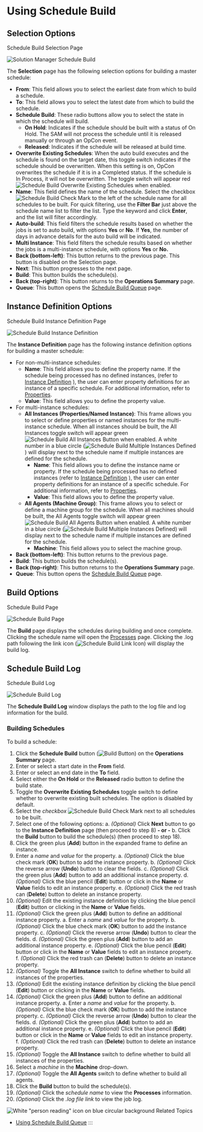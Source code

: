 # Using Schedule Build 

## Selection Options

Schedule Build Selection Page

![Solution Manager Schedule Build](../../../Resources/Images/SM/Schedule-Build.png "Solution Manager Schedule Build")

The **Selection** page has the following selection options for building
a master schedule:

- **From**: This field allows you to select the earliest date from
    which to build a schedule.
- **To**: This field allows you to select the latest date from which
    to build the schedule.
- **Schedule Build**: These radio buttons allow you to select the
    state in which the schedule will build.
  - **On Hold**: Indicates if the schedule should be built with a
        status of On Hold. The SAM will not process         the schedule until it is released manually or through an OpCon
        event.
  - **Released**: Indicates if the schedule will be released at
        build time.
- **Overwrite Existing Schedules**: When the auto build executes and
    the schedule is found on the target date, this toggle switch
    indicates if the schedule should be overwritten. When this setting
    is on, OpCon overwrites the schedule if it is in a
    Completed status. If the schedule is In Process, it will not be overwritten. The toggle
    switch will appear red ![Schedule Build Overwrite Existing     Schedules](../../../Resources/Images/SM/Schedule-Build-Overwrite-Existing-Schedules.png "Schedule Build Overwrite Existing Schedules")
    when enabled.
- **Name**: This field defines the name of the schedule. Select the
    checkbox ![Schedule Build Check     Mark](../../../Resources/Images/SM/Schedule-Build-Check-Mark.png "Schedule Build Check Mark")
    to the left of the schedule name for all schedules to be built. For
    quick filtering, use the **Filter Bar** just above the schedule name
    list to filter the list. Type the keyword and click **Enter**, and
    the list will filter accordingly.
- **Auto-build**: This field filters the schedule results based on
    whether the jobs is set to auto build, with options **Yes** or
    **No**. If **Yes**, the number of days in advance details for the
    auto build will be indicated.
- **Multi Instance**: This field filters the schedule results based on
    whether the jobs is a multi-instance schedule, with options **Yes**
    or **No.**
- **Back (bottom-left)**: This button returns to the previous page.
    This button is disabled on the Selection page.
- **Next**: This button progresses to the next page.
- **Build**: This button builds the schedule(s).
- **Back (top-right)**: This button returns to the **Operations
    Summary** page.
- **Queue**: This button opens the [Schedule Build     Queue](Using-Schedule-Build-Queue.md) page.

## Instance Definition Options

Schedule Build Instance Definition Page

![Schedule Build Instance Definition](../../../Resources/Images/SM/Schedule-Build-Instance-Definition.png "Schedule Build Instance Definition")

The **Instance Definition** page has the following instance definition
options for building a master schedule:

- For non-multi-instance schedules:
  - **Name**: This field allows you to define the property name. If
        the schedule being processed has no defined instances, (refer to
        [Instance         Definition](../../../job-components/instances.md)
        ), the user can enter property definitions for an instance
        of a specific schedule. For additional information, refer to
        [Properties](../../../objects/properties.md#).
  - **Value**: This field allows you to define the property value.
- For multi-instance schedules:
  - **All Instances (Properties/Named Instance)**: This frame allows
        you to select or define properties or named instances for the
        multi-instance schedule. When all instances should be built, the
        All Instances toggle switch will appear green ![Schedule Build         All Instances Button](../../../Resources/Images/SM/Schedule-Build-All-Instances.png "Schedule Build All Instances Button")
        when enabled. A white number in a blue circle (![Schedule Build         Multiple Instances Defined](../../../Resources/Images/SM/Schedule-Build-Multiple-Instances-Defined.png "Schedule Build Multiple Instances Defined"))
        will display next to the schedule name if multiple instances are
        defined for the schedule.
    - **Name**: This field allows you to define the instance name
            or property. If the schedule being processed has no defined
            instances (refer to [Instance Definition](../../../job-components/instances.md)
            ), the user can enter property definitions for an
            instance of a specific schedule. For additional information,
            refer to
            [Properties](../../../objects/properties.md#).
    - **Value**: This field allows you to define the property
            value.
  - **All Agents (Machine Group)**: This frame allows you to select
        or define a machine group for the schedule. When all machines
        should be built, the All Agents toggle switch will appear green
        ![Schedule Build All Agents         Button](../../../Resources/Images/SM/Schedule-Build-All-Agents.png "Schedule Build All Agents Button")
        when enabled. A white number in a blue circle (![Schedule Build         Multiple Instances Defined](../../../Resources/Images/SM/Schedule-Build-Multiple-Instances-Defined.png "Schedule Build Multiple Instances Defined"))
        will display next to the schedule name if multiple instances are
        defined for the schedule.
    - **Machine**: This field allows you to select the machine
            group.
- **Back (bottom-left)**: This button returns to the previous page.
- **Build**: This button builds the schedule(s).
- **Back (top-right)**: This button returns to the **Operations
    Summary** page.
- **Queue**: This button opens the [Schedule Build     Queue](Using-Schedule-Build-Queue.md) page.

## Build Options

Schedule Build Page

![Schedule Build Page](../../../Resources/Images/SM/Schedule-Build-Page.png "Schedule Build Page")

The **Build** page displays the schedules during building and once
complete. Clicking the schedule name will open the
[Processes](Managing-Daily-Processes.md) page. Clicking the .log
path following the link icon (![Schedule Build Link Icon](../../../Resources/Images/SM/Schedule-Build-Link-Icon.png "Schedule Build Link Icon"))
will display the build log.

## Schedule Build Log

Schedule Build Log

![Schedule Build Log](../../../Resources/Images/SM/Schedule-Build-Log.png "Schedule Build Log")

The **Schedule Build Log** window displays the path to the log file and
log information for the build.

### Building Schedules

To build a schedule:

1. Click the **Schedule Build** button (![Build     Button](../../../Resources/Images/SM/Schedule-Build-Operations-Summary-Build-Button.png "Build Button"))
    on the **Operations Summary** page.
2. Enter or select a start date in the **From** field.
3. Enter or select an end date in the **To** field.
4. Select either the **On Hold** or the **Released** radio button to
    define the build state.
5. Toggle the **Overwrite Existing Schedules** toggle switch to define
    whether to overwrite existing built schedules. The option is
    disabled by default.
6. Select the *checkbox* ![Schedule Build Check     Mark](../../../Resources/Images/SM/Schedule-Build-Check-Mark.png "Schedule Build Check Mark")
    next to all schedules to be built.
7. Select one of the following options:
    a.  *(Optional)* Click **Next** button to go to the
        **Instance Definition** page (then proceed to step 8) **- or -**
    b.  Click the **Build** button to build the schedule(s) (then
        proceed to step 18).
8. Click the green plus (**Add**) button in the expanded frame to
    define an instance.
9. Enter a *name* and *value* for the property.
    a.  *(Optional)* Click the blue check mark (**OK**)
        button to add the instance property.
    b.  *(Optional)* Click the reverse arrow (**Undo**)
        button to clear the fields.
    c.  *(Optional)* Click the green plus (**Add**)
        button to add an additional instance property.
    d.  *(Optional)* Click the blue pencil (**Edit**)
        button or click in the **Name** or **Value** fields to edit an
        instance property.
    e.  *(Optional)* Click the red trash can
        (**Delete**) button to delete an instance property.
10. *(Optional)* Edit the existing instance definition
    by clicking the blue pencil (**Edit**) button or clicking in the
    **Name** or **Value** fields.
11. *(Optional)* Click the green plus (**Add**) button
    to define an additional instance property.
    a.  Enter a *name* and *value* for the property.
    b.  *(Optional)* Click the blue check mark (**OK**)
        button to add the instance property.
    c.  *(Optional)* Click the reverse arrow (**Undo**)
        button to clear the fields.
    d.  *(Optional)* Click the green plus (**Add**)
        button to add an additional instance property.
    e.  *(Optional)* Click the blue pencil (**Edit**)
        button or click in the **Name** or **Value** fields to edit an
        instance property.
    f.  *(Optional)* Click the red trash can
        (**Delete**) button to delete an instance property.
12. *(Optional)* Toggle the **All Instance** switch to
    define whether to build all instances of the properties.
13. *(Optional)* Edit the existing instance definition
    by clicking the blue pencil (**Edit**) button or clicking in the
    **Name** or **Value** fields.
14. *(Optional)* Click the green plus (**Add**) button
    to define an additional instance property.
    a.  Enter a *name* and *value* for the property.
    b.  *(Optional)* Click the blue check mark (**OK**)
        button to add the instance property.
    c.  *(Optional)* Click the reverse arrow (**Undo**)
        button to clear the fields.
    d.  *(Optional)* Click the green plus (**Add**)
        button to add an additional instance property.
    e.  *(Optional)* Click the blue pencil (**Edit**)
        button or click in the **Name** or **Value** fields to edit an
        instance property.
    f.  *(Optional)* Click the red trash can
        (**Delete**) button to delete an instance property.
15. *(Optional)* Toggle the **All Instance** switch to
    define whether to build all instances of the properties.
16. Select a *machine* in the **Machine** drop-down.
17. *(Optional)* Toggle the **All Agents** switch to
    define whether to build all agents.
18. Click the **Build** button to build the schedule(s).
19. *(Optional)* Click the *schedule name* to view the
    **Processes** information.
20. *(Optional)* Click the *.log file link* to view the
    job log.

![White "person reading" icon on blue circular background](../../../Resources/Images/moreinfo-icon(48x48).png "More Info icon")
Related Topics

- [Using Schedule Build Queue](Using-Schedule-Build-Queue.md)
:::
